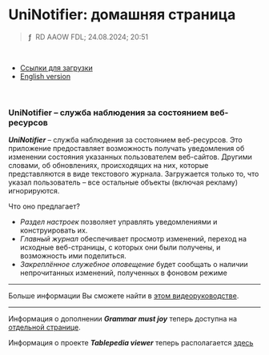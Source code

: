 # UniNotifier: домашняя страница
> **ƒ** &nbsp;RD AAOW FDL; 24.08.2024; 20:51

&nbsp;



- [Ссылки для загрузки](https://adslbarxatov.github.io/DPArray/ru#uninotifier)
- [English version](https://adslbarxatov.github.io/UniNotifier)

&nbsp;



### UniNotifier – служба наблюдения за состоянием веб-ресурсов

***UniNotifier*** – служба наблюдения за состоянием веб-ресурсов.
Это приложение предоставляет возможность получать уведомления об изменении состояния указанных пользователем
веб-сайтов. Другими словами, об обновлениях, происходящих на них, которые представляются в виде текстового журнала.
Загружается только то, что указал пользователь – все остальные объекты (включая рекламу) игнорируются.

Что оно предлагает?
- *Раздел настроек* позволяет управлять уведомлениями и конструировать их.
- *Главный журнал* обеспечивает просмотр изменений, переход на исходные веб-страницы, с которых они были получены, и возможность ими поделиться.
- *Закреплённое служебное оповещение* будет сообщать о наличии непрочитанных изменений, полученных в фоновом режиме

---

Больше информации Вы сможете найти в [этом видеоруководстве](https://youtu.be/YdmfB13mf8U).

---

Информация о дополнении ***Grammar must joy*** теперь доступна на [отдельной странице](https://adslbarxatov.github.io/GrammarMustJoy).

Информация о проекте ***Tablepedia viewer*** теперь располагается [здесь](https://adslbarxatov.github.io/TablepediaViewer)
